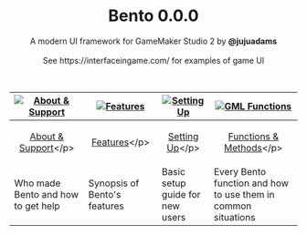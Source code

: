 <h1 align="center">Bento 0.0.0</h1>

<p align="center">A modern UI framework for GameMaker Studio 2 by <b>@jujuadams</b><br><br>See https://interfaceingame.com/ for examples of game UI</p>

&nbsp;

|[![About & Support](https://raw.githubusercontent.com/wiki/JujuAdams/bento/images/aboutsupport.png)](https://github.com/JujuAdams/bento/wiki/(0.0.0)-About-&-Support)|[![Features](https://raw.githubusercontent.com/wiki/JujuAdams/bento/images/features.png)](https://github.com/JujuAdams/bento/wiki/(0.0.0)-Features)|[![Setting Up](https://raw.githubusercontent.com/wiki/JujuAdams/bento/images/settingup.png)](https://github.com/JujuAdams/bento/wiki/(0.0.0)-Setting-Up)|[![GML Functions](https://raw.githubusercontent.com/wiki/JujuAdams/bento/images/functions.png)](https://github.com/JujuAdams/bento/wiki/(0.0.0)-Functions-&-Methods)|
|----------------------|----------------------|----------------------|----------------------|
|<p align="center">[About & Support](https://github.com/JujuAdams/bento/wiki/(0.0.0)-About-&-Support)</p>|<p align="center">[Features](https://github.com/JujuAdams/bento/wiki/(0.0.0)-Features)</p>|<p align="center">[Setting Up](https://github.com/JujuAdams/bento/wiki/(0.0.0)-Setting-Up)</p>|<p align="center">[Functions & Methods](https://github.com/JujuAdams/bento/wiki/(0.0.0)-Functions-&-Methods)</p>|
|Who made Bento and how to get help| Synopsis of Bento's features | Basic setup guide for new users | Every Bento function and how to use them in common situations |
